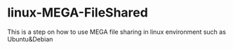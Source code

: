 # linux-MEGA-FileShared
This is a step on how to use MEGA file sharing in linux environment such as Ubuntu&amp;Debian
